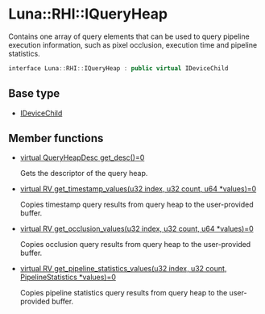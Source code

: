 # Luna::RHI::IQueryHeap
Contains one array of query elements that can be used to query pipeline execution information, such as pixel occlusion, execution time and pipeline statistics. 

```c++
interface Luna::RHI::IQueryHeap : public virtual IDeviceChild
```

## Base type
* [IDeviceChild](struct_luna_1_1_r_h_i_1_1_i_device_child.md)
## Member functions
* [virtual QueryHeapDesc get_desc()=0](struct_luna_1_1_r_h_i_1_1_i_query_heap_1a9a4a4bb7bc6b10368a39bc2e529dffce.md)

    Gets the descriptor of the query heap. 

* [virtual RV get_timestamp_values(u32 index, u32 count, u64 *values)=0](struct_luna_1_1_r_h_i_1_1_i_query_heap_1a7d1d8fc3dfe62cd8fa7321665d86a7e4.md)

    Copies timestamp query results from query heap to the user-provided buffer. 

* [virtual RV get_occlusion_values(u32 index, u32 count, u64 *values)=0](struct_luna_1_1_r_h_i_1_1_i_query_heap_1ac2dfd3e7ba2069b6663c1c3c8a5c6923.md)

    Copies occlusion query results from query heap to the user-provided buffer. 

* [virtual RV get_pipeline_statistics_values(u32 index, u32 count, PipelineStatistics *values)=0](struct_luna_1_1_r_h_i_1_1_i_query_heap_1a7dae7881087e9125ef117c74a0a6e2ec.md)

    Copies pipeline statistics query results from query heap to the user-provided buffer. 

